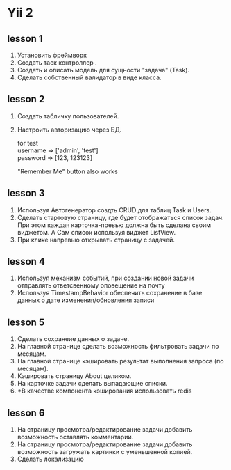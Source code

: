 # Yii 2

## lesson 1
1. Установить фреймворк
2. Создать таск контроллер .
3. Создать и описать модель для сущности "задача" (Task).
4. Сделать собственный валидатор в виде класса.

## lesson 2
1. Создать табличку пользователей.
2. Настроить авторизацию через БД.

    for test  
    username => ['admin', 'test']    
    password => [123, 123123]
    
    "Remember Me" button also works

## lesson 3

1. Используя Автогенератор создть CRUD для таблиц Task и Users.
2. Сделать стартовую страницу, где будет отображаться список задач. При этом каждая карточка-превью должна быть сделана
 своим виджетом. А Сам список используя виджет ListView.
3. При клике напревью открывать страницу с задачей.

## lesson 4
1. Используя механизм событий, при создании новой задачи отправлять ответсвенному оповещение на почту
2. Используя TimestampBehavior обеспечить сохранение в базе данных о дате изменения/обновления записи

## lesson 5

1. Сделать сохранеие данных о задаче.
2. На главной странице сделать возможность фильтровать задачи по месяцам.
3. На главной странице кэшировать результат выполнения запроса (по месяцам).
4. Кэшировать страницу About целиком.
5. На карточке задачи сделать выпадающие списки.
6. *В качестве компонента кэширования использовать redis

## lesson 6
1. На страницу просмотра/редактирование задачи добавить возможность оставлять комментарии.
2. На страницу просмотра/редактирование задачи добавить возможность загружать картинки с уменьшенной копией.
3. Сделать локализацию